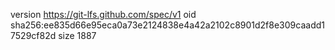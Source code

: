 version https://git-lfs.github.com/spec/v1
oid sha256:ee835d66e95eca0a73e2124838e4a42a2102c8901d2f8e309caadd17529cf82d
size 1887
